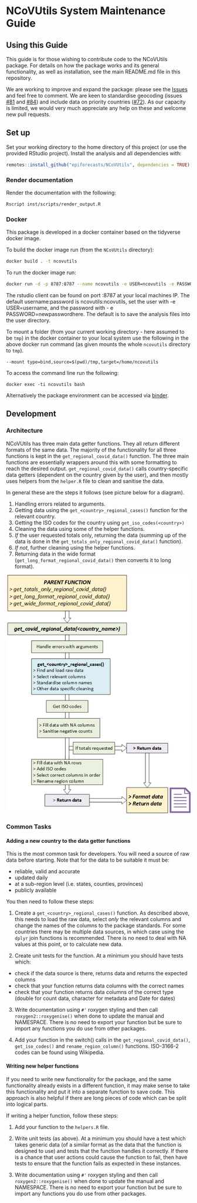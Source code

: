 # NCoVUtils System Maintenance Guide

## Using this Guide
This guide is for those wishing to contribute code to the NCoVUtils package. For details on how the package works and its general functionality, as well as installation, see the main README.md file in this repository. 

We are working to improve and expand the package: please see the [Issues](https://github.com/epiforecasts/NCoVUtils/issues) and feel free to comment. We are keen to standardise geocoding (issues [#81](https://github.com/epiforecasts/NCoVUtils/issues/81) and [#84](https://github.com/epiforecasts/NCoVUtils/issues/84)) and include data on priority countries ([#72](https://github.com/epiforecasts/NCoVUtils/issues/72)). As our capacity is limited, we would very much appreciate any help on these and welcome new pull requests.

## Set up
Set your working directory to the home directory of this project (or use the provided RStudio project). Install the analysis and all dependencies with:
```r
remotes::install_github("epiforecasts/NCoVUtils", dependencies = TRUE)
```

### Render documentation
Render the documentation with the following:
```bash
Rscript inst/scripts/render_output.R
```

### Docker
This package is developed in a docker container based on the tidyverse docker image.

To build the docker image run (from the `NCoVUtils` directory):
```bash
docker build . -t ncovutils
```

To run the docker image run:
```bash
docker run -d -p 8787:8787 --name ncovutils -e USER=ncovutils -e PASSWORD=ncovutils ncovutils
```

The rstudio client can be found on port :8787 at your local machines IP. The default username:password is ncovutils:ncovutils, set the user with -e USER=username, and the password with - e PASSWORD=newpasswordhere. The default is to save the analysis files into the user directory.

To mount a folder (from your current working directory - here assumed to be `tmp`) in the docker container to your local system use the following in the above docker run command (as given mounts the whole `ncovutils` directory to `tmp`).

```{bash, eval = FALSE}
--mount type=bind,source=$(pwd)/tmp,target=/home/ncovutils
```

To access the command line run the following:
```{bash, eval = FALSE}
docker exec -ti ncovutils bash
```

Alternatively the package environment can be accessed via [binder](https://mybinder.org/v2/gh/epiforecasts/ncovutils/master?urlpath=rstudio).

## Development
### Architecture
NCoVUtils has three main data getter functions. They all return different formats of the same data. The majority of the functionality for all three functions is kept in the `get_regional_covid_data()` function. The three main functions are essentially wrappers around this with some formatting to reach the desired output. `get_regional_covid_data()` calls country-specific data getters (dependent on the country given by the user), and then mostly uses helpers from the `helper.R` file to clean and sanitise the data. 

In general these are the steps it follows (see picture below for a diagram).

1. Handling errors related to arguments.
2. Getting data using the `get_<country>_regional_cases()` function for the relevant country.
3. Getting the ISO codes for the country using `get_iso_codes(<country>)`
4. Cleaning the data using some of the helper functions.
5. _If_ the user requested totals only, returning the data (summing up of the data is done in the `get_totals_only_regional_covid_data()` function).
6. _If not_, further cleaning using the helper functions.
7. Returning data in the wide format (`get_long_format_regional_covid_data()` then converts it to long format).

<p align="center">
  <img src="architecture_main.png" alt="architecture"/>
</p>


### Common Tasks
#### **Adding a new country to the data getter functions**
This is the most common task for developers. You will need a source of raw data before starting. Note that for the data to be suitable it must be:

+ reliable, valid and accurate 
+ updated daily
+ at a sub-region level (i.e. states, counties, provinces)
+ publicly available

You then need to follow these steps:

1. Create a `get_<country>_regional_cases()` function. As described above, this needs to load the raw data, select *only* the relevant columns and change the names of the columns to the package standards. For some countries there may be multiple data sources, in which case using the `dplyr` join functions is recommended. There is no need to deal with NA values at this point, or to calculate new data.

2. Create unit tests for the function. At a minimum you should have tests which:
+ check if the data source is there, returns data and returns the expected columns
+ check that your function returns data columns with the correct names
+ check that your function returns data columns of the correct type (double for count data, character for metadata and Date for dates)

3. Write documentation using `#'` roxygen styling and then call `roxygen2::roxygenise()` when done to update the manual and NAMESPACE. There is no need to export your function but be sure to import any functions you do use from other packages.

4. Add your function in the switch() calls in the `get_regional_covid_data()`, `get_iso_codes()` and `rename_region_column()` functions. ISO-3166-2 codes can be found using Wikipedia.


#### **Writing new helper functions**
If you need to write new functionality for the package, and the same functionality already exists in a different function, it may make sense to take this functionality and put it into a separate function to save code. This approach is also helpful if there are long pieces of code which can be split into logical parts. 

If writing a helper function, follow these steps:

1. Add your function to the `helpers.R` file. 

2. Write unit tests (as above). At a minimum you should have a test which takes generic data (of a similar format as the data that the function is designed to use) and tests that the function handles it correctly. If there is a chance that user actions could cause the function to fail, then have tests to ensure that the function fails as expected in these instances.

3. Write documentation using `#'` roxygen styling and then call `roxygen2::roxygenise()` when done to update the manual and NAMESPACE. There is no need to export your function but be sure to import any functions you do use from other packages.